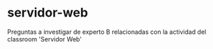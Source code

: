# servidor-web
Preguntas a investigar de experto B relacionadas con la actividad del classroom 'Servidor Web'
